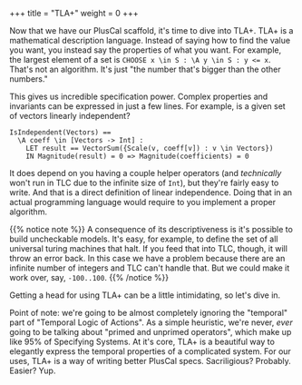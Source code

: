 +++
title = "TLA+"
weight = 0
+++

Now that we have our PlusCal scaffold, it's time to dive into TLA+. TLA+ is a mathematical description language. Instead of saying how to find the value you want, you instead say the properties of what you want. For example, the largest element of a set is `CHOOSE x \in S : \A y \in S : y <= x`. That's not an algorithm. It's just "the number that's bigger than the other numbers." 

This gives us incredible specification power. Complex properties and invariants can be expressed in just a few lines. For example, is a given set of vectors linearly independent?

``` tla
IsIndependent(Vectors) == 
  \A coeff \in [Vectors -> Int] :
    LET result == VectorSum({Scale(v, coeff[v]) : v \in Vectors})
    IN Magnitude(result) = 0 => Magnitude(coefficients) = 0
```

It does depend on you having a couple helper operators (and _technically_ won't run in TLC due to the infinite size of `Int`), but they're fairly easy to write. And that is a direct definition of linear independence. Doing that in an actual programming language would require to you implement a proper algorithm.

{{% notice note %}}
A consequence of its descriptiveness is it's possible to build uncheckable models. It's easy, for example, to define the set of all universal turing machines that halt. If you feed that into TLC, though, it will throw an error back. In this case we have a problem because there are an infinite number of integers and TLC can't handle that. But we could make it work over, say, `-100..100`.
{{% /notice %}}

Getting a head for using TLA+ can be a little intimidating, so let's dive in.

Point of note: we're going to be almost completely ignoring the "temporal" part of "Temporal Logic of Actions". As a simple heuristic, we're never, _ever_ going to be talking about "primed and unprimed operators", which make up like 95% of Specifying Systems. At it's core, TLA+ is a beautiful way to elegantly express the temporal properties of a complicated system. For our uses, TLA+ is a way of writing better PlusCal specs. Sacriligious? Probably. Easier? Yup.
